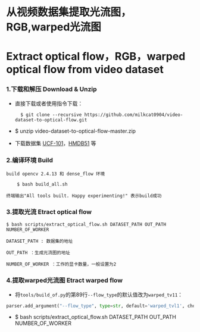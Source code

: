 从视频数据集提取光流图，RGB,warped光流图 
=
Extract optical flow，RGB，warped optical flow from video dataset
=

### 1.下载和解压 Download & Unzip

* 直接下载或者使用指令下载：
		
		$ git clone --recursive https://github.com/milkcat0904/video-dataset-to-optical-flow.git
	
* $ unzip video-dataset-to-optical-flow-master.zip

* 下载数据集 [UCF-101][ucf101]，[HMDB51][hmdb51] 等

### 2.编译环境 Build
	
	build opencv 2.4.13 和 dense_flow 环境

		$ bash build_all.sh
		
	终端输出"All tools built. Happy experimenting!" 表示build成功


### 3.提取光流 Etract optical flow

	$ bash scripts/extract_optical_flow.sh DATASET_PATH OUT_PATH NUMBER_OF_WORKER
	
	DATASET_PATH : 数据集的地址
	
	OUT_PATH ：生成光流图的地址
	
	NUMBER_OF_WORKER ：工作的显卡数量，一般设置为2
	
### 4.提取warped光流图 Etract warped flow

* 将`tools/build_of.py`的第89行`--flow_type`的默认值改为`warped_tv11`：

```python
parser.add_argument("--flow_type", type=str, default='warped_tvl1', choices=['tvl1', 'warp_tvl1'])
```

* $ bash scripts/extract_optical_flow.sh DATASET_PATH OUT_PATH NUMBER_OF_WORKER



[ucf101]:http://crcv.ucf.edu/data/UCF101.php
[hmdb51]:http://serre-lab.clps.brown.edu/resource/hmdb-a-large-human-motion-database/


	
	
